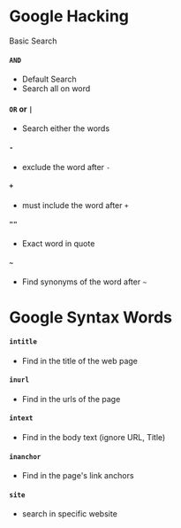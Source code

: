 # Google Hacking

Basic Search 


#### `AND`

- Default Search
- Search all on word 

#### `OR` or `|`

- Search either the words

#### `-` 

- exclude the word after `-`

#### `+`

- must include the word after `+`

#### `""`

- Exact word in quote

#### `~`

- Find synonyms of the word after `~`


# Google Syntax Words

#### `intitle`

- Find in the title of the web page


#### `inurl`

- Find in the urls of the page

#### `intext`

- Find in the body text (ignore URL, Title)

#### `inanchor`

- Find in the page's link anchors

#### `site`

- search in specific website

